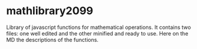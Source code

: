 # mathlibrary2099
Library of javascript functions for mathematical operations. It contains two files: one well edited and the other minified and ready to use. Here on the MD the descriptions of the functions.
